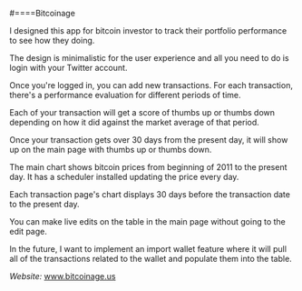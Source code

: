 #====Bitcoinage

I designed this app for bitcoin investor to track their portfolio performance to see how they doing.

The design is minimalistic for the user experience and all you need to do is login with your Twitter account.

Once you're logged in, you can add new transactions. For each transaction, there's a performance evaluation for different periods of time.

Each of your transaction will get a score of thumbs up or thumbs down depending on how it did against the market average of that period.

Once your transaction gets over 30 days from the present day, it will show up on the main page with thumbs up or thumbs down.

The main chart shows bitcoin prices from beginning of 2011 to the present day. It has a scheduler installed updating the price every day.

Each transaction page's chart displays 30 days before the transaction date to the present day.

You can make live edits on the table in the main page without going to the edit page.

In the future, I want to implement an import wallet feature where it will pull all of the transactions related to the wallet and populate them into the table.

*Website:* www.bitcoinage.us
